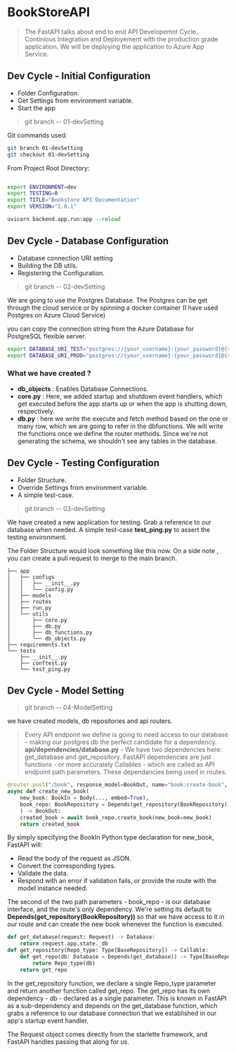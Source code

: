 # BookStoreAPI

> The FastAPI talks about end to end API Developemnt Cycle, Continious Integration and Deployement with the production grade application. We will be deploying the application to Azure App Service.

## Dev Cycle - Initial Configuration

- Folder Configuration.
- Get Settings from environment variable.
- Start the app

> git branch -- 01-devSetting

Git commands used:

```sh
git branch 01-devSetting
git checkout 01-devSetting

```

From Project Root Directory:

```sh

export ENVIRONMENT=dev
export TESTING=0
export TITLE="Bookstore API Documentation"
export VERSION="1.0.1"
```

```python
uvicorn backend.app.run:app --reload
```

## Dev Cycle - Database Configuration

- Database connection URI setting
- Building the DB utils.
- Registering the Configuration.

> git branch -- 02-devSetting

We are going to use the Postgres Database. The Postgres can be get through the cloud service or by spinning a docker container (I have used Postgres on Azure Cloud Service)

you can copy the connection string from the Azure Database for PostgreSQL flexible server.

```sh
export DATABASE_URI_TEST="postgres://{your_username}:{your_password}@{server_initial}.postgres.database.azure.com/bookstoretest?sslmode=require"
export DATABASE_URI_PROD="postgres://{your_username}:{your_password}@{server_initial}.postgres.database.azure.com/bookstoredb?sslmode=require"
```

### What we have created ?

- **db_objects** : Enables Database Connections.
- **core.py** : Here, we added startup and shutdown event handlers, which get executed before the app starts up or when the app is shutting down, respectively.
- **db.py** : here we write the execute and fetch method based on the one or many row, which we are going to refer in the dbfunctions. We will write the functions once we define the router methods. Since we're not generating the schema, we shouldn't see any tables in the database.

## Dev Cycle - Testing Configuration

- Folder Structure.
- Override Settings from environment variable.
- A simple test-case.

> git branch -- 03-devSetting

We have created a new application for testing. Grab a reference to our database when needed. A simple test-case **test_ping.py** to assert the testing environment.

The Folder Structure would look something like this now. On a side note , you can create a pull request to merge to the main branch.

```tree
├── app
│   ├── configs
│   │   ├── __init__.py
│   │   └── config.py
│   ├── models
│   ├── routes
│   ├── run.py
│   └── utils
│       ├── core.py
│       ├── db.py
│       ├── db_functions.py
│       └── db_objects.py
├── requirements.txt
└── tests
    ├── __init__.py
    ├── conftest.py
    └── test_ping.py
```

## Dev Cycle - Model Setting

> git branch -- 04-ModelSetting

we have created models, db repositories and api routers.

> Every API endpoint we define is going to need access to our database - making our postgres db the perfect candidate for a dependency.
> **api/dependencies/database.py** - We have two dependencies here: get_database and get_repository. FastAPI dependencies are just functions - or more accurately Callables - which are called as API endpoint path parameters. These dependancies being used in routes.

```python
@router.post("/book", response_model=BookOut, name="book:create-book", status_code=HTTP_201_CREATED)
async def create_new_book(
    new_book: BookIn = Body(..., embed=True),
    book_repo: BookRepository = Depends(get_repository(BookRepository)),
    ) -> BookOut:
    created_book = await book_repo.create_book(new_book=new_book)
    return created_book
```

By simply specifying the BookIn Python type declaration for new_book, FastAPI will:

- Read the body of the request as JSON.
- Convert the corresponding types.
- Validate the data.
- Respond with an error if validation fails, or provide the route with the model instance needed.

The second of the two path parameters - book_repo - is our database interface, and the route's only dependency. We're setting its default to **Depends(get_repository(BookRepository))** so that we have access to it in our route and can create the new book whenever the function is executed.

```python
def get_database(request: Request) -> Database:
    return request.app.state._db
def get_repository(Repo_type: Type[BaseRepository]) -> Callable:
    def get_repo(db: Database = Depends(get_database)) -> Type[BaseRepository]:
        return Repo_type(db)
    return get_repo
```

In the get_repository function, we declare a single Repo_type parameter and return another function called get_repo. The get_repo has its own dependency - db - declared as a single parameter. This is known in FastAPI as a sub-dependency and depends on the get_database function, which grabs a reference to our database connection that we established in our app's startup event handler.

The Request object comes directly from the starlette framework, and FastAPI handles passing that along for us.
